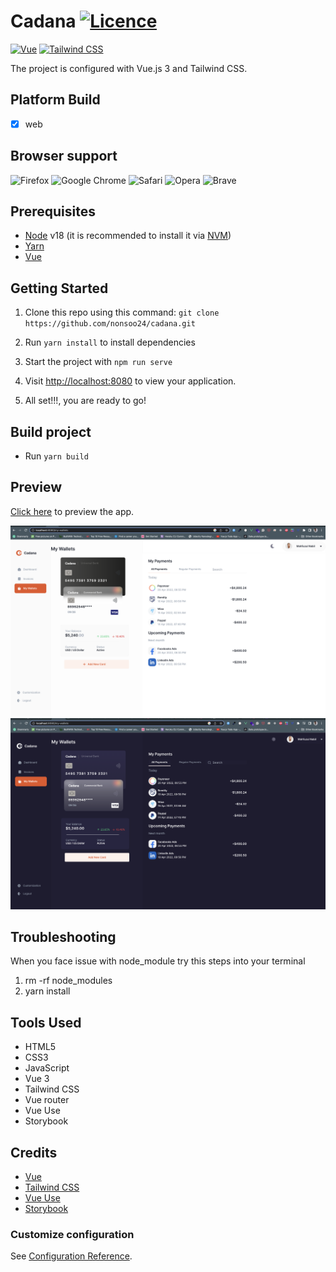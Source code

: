 # Cadana [![Licence](https://img.shields.io/github/license/Ileriayo/markdown-badges?style=for-the-badge)](./LICENSE)

[![Vue](https://img.shields.io/badge/vuejs-%2335495e.svg?style=for-the-badge&logo=vuedotjs&logoColor=%234FC08D)](https://vuejs.org/guide/introduction.html)
[![Tailwind CSS](https://img.shields.io/badge/Tailwind_CSS-38B2AC?style=for-the-badge&logo=tailwind-css&logoColor=white)](https://tailwindcss.com/)

The project is configured with Vue.js 3 and Tailwind CSS.

## Platform Build

- [x] web

## Browser support

![Firefox](https://img.shields.io/badge/Firefox-FF7139?style=for-the-badge&logo=Firefox-Browser&logoColor=white) ![Google Chrome](https://img.shields.io/badge/Google%20Chrome-4285F4?style=for-the-badge&logo=GoogleChrome&logoColor=white) ![Safari](https://img.shields.io/badge/Safari-000000?style=for-the-badge&logo=Safari&logoColor=white) ![Opera](https://img.shields.io/badge/Opera-FF1B2D?style=for-the-badge&logo=Opera&logoColor=white) ![Brave](https://img.shields.io/badge/Brave-FB542B?style=for-the-badge&logo=Brave&logoColor=white)

## Prerequisites

- [Node](https://nodejs.org) v18 (it is recommended to install it via [NVM](https://github.com/creationix/nvm))
- [Yarn](https://yarnpkg.com/)
- [Vue](https://vuejs.org/guide/introduction.html)

## Getting Started

1. Clone this repo using this command: `git clone https://github.com/nonsoo24/cadana.git`
2. Run `yarn install` to install dependencies

3. Start the project with `npm run serve`
4. Visit <http://localhost:8080> to view your application.
5. All set!!!, you are ready to go!

## Build project

- Run `yarn build`

## Preview

[Click here](https://cadana-ten.vercel.app) to preview the app.

![Alt text](./src/assets//preview.png?raw=true "Cadana Light Mode")
![Alt text](./src/assets//preview2.png?raw=true "Cadana Dark Mode")


## Troubleshooting

When you face issue with node_module try this steps into your terminal

1. rm -rf node_modules
2. yarn install

## Tools Used

- HTML5
- CSS3
- JavaScript
- Vue 3
- Tailwind CSS
- Vue router
- Vue Use
- Storybook

## Credits

- [Vue](https://vuejs.org/guide/introduction.html)
- [Tailwind CSS](https://tailwindcss.com/)
- [Vue Use](https://vueuse.org/)
- [Storybook](https://storybook.js.org/blog/storybook-vue3/)

### Customize configuration
See [Configuration Reference](https://cli.vuejs.org/config/).
